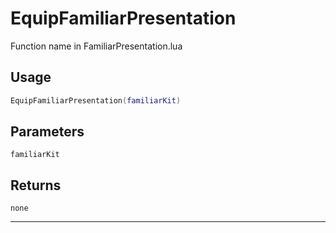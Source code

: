 # EquipFamiliarPresentation
Function name in FamiliarPresentation.lua
## Usage
```lua
EquipFamiliarPresentation(familiarKit)
```
## Parameters
`familiarKit`
## Returns
`none`

---